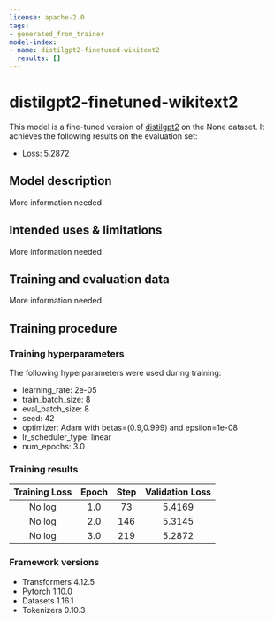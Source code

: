 ```yaml
---
license: apache-2.0
tags:
- generated_from_trainer
model-index:
- name: distilgpt2-finetuned-wikitext2
  results: []
---
```


<!-- This model card has been generated automatically according to the information the Trainer had access to. You
should probably proofread and complete it, then remove this comment. -->

# distilgpt2-finetuned-wikitext2

This model is a fine-tuned version of [distilgpt2](https://huggingface.co/distilgpt2) on the None dataset.
It achieves the following results on the evaluation set:
- Loss: 5.2872

## Model description

More information needed

## Intended uses & limitations

More information needed

## Training and evaluation data

More information needed

## Training procedure

### Training hyperparameters

The following hyperparameters were used during training:
- learning_rate: 2e-05
- train_batch_size: 8
- eval_batch_size: 8
- seed: 42
- optimizer: Adam with betas=(0.9,0.999) and epsilon=1e-08
- lr_scheduler_type: linear
- num_epochs: 3.0

### Training results

| Training Loss | Epoch | Step | Validation Loss |
|:-------------:|:-----:|:----:|:---------------:|
| No log        | 1.0   | 73   | 5.4169          |
| No log        | 2.0   | 146  | 5.3145          |
| No log        | 3.0   | 219  | 5.2872          |


### Framework versions

- Transformers 4.12.5
- Pytorch 1.10.0
- Datasets 1.16.1
- Tokenizers 0.10.3
